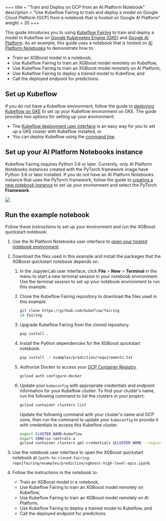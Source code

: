 +++
title = "Train and Deploy on GCP from an AI Platform Notebook"
description = "Use Kubeflow Fairing to train and deploy a model on Google Cloud Platform (GCP) from a notebook that is hosted on Google AI Platform"
weight = 35
+++

This guide introduces you to using [Kubeflow Fairing][fairing] to train and
deploy a model to Kubeflow on [Google Kubernetes Engine (GKE)][gke] and [Google AI 
Platform][ai-platform]. As an example, this guide uses a notebook that is hosted
on [AI Platform Notebooks][ai-notebooks] to demonstrate how to:

*  Train an XGBoost model in a notebook,
*  Use Kubeflow Fairing to train an XGBoost model remotely on Kubeflow,
*  Use Kubeflow Fairing to train an XGBoost model remotely on AI Platform, 
*  Use Kubeflow Fairing to deploy a trained model to Kubeflow, and
*  Call the deployed endpoint for predictions.

## Set up Kubeflow

If you do not have a Kubeflow environment, follow the guide to [deploying
Kubeflow on GKE][kubeflow-install-gke] to set up your Kubeflow environment on
GKE. The guide provides two options for setting up your environment:

*  The [Kubeflow deployment user interface][kubeflow-deploy] is an easy
   way for you to set up a GKE cluster with Kubeflow
   installed, or
*  You can deploy Kubeflow using the [command line][kubeflow-install].

## Set up your AI Platform Notebooks instance

Kubeflow Fairing requires Python 3.6 or later. Currently, only AI Platform
Notebooks instances created with the PyTorch framework image have Python 3.6
or later installed. If you do not have an AI Platform Notebooks instance that
uses the PyTorch framework, follow the guide to [creating a new notebook
instance][ai-notebook-create] to set up your environment and select the
PyTorch **Framework**. 

![](/docs/images/fairing/ai-platform-notebook-pytorch.png)

## Run the example notebook

Follow these instructions to set up your environment and run the XGBoost
quickstart notebook:

1.  Use the AI Platform Notebooks user interface to [open your hosted notebook
    environment][ai-notebook-open].

1.  Download the files used in this example and install the packages that the
    XGBoost quickstart notebook depends on.

    1.  In the JupyterLab user interface, click **File** > **New** > **Terminal**
        in the menu to start a new terminal session in your notebook environment.
        Use the terminal session to set up your notebook environment to run this
        example.

    1.  Clone the Kubeflow Fairing repository to download the files used in
        this example.

        ```bash
        git clone https://github.com/kubeflow/fairing 
        cd fairing
        ```

    1.  Upgrade Kubeflow Fairing from the cloned repository.

        ```bash
        pip install .
        ```

    1.  Install the Python dependencies for the XGBoost quickstart notebook.

        ```bash
        pip install -r examples/prediction/requirements.txt
        ```

    1.  Authorize Docker to access your [GCP Container Registry][container-registry]. 

        ```bash
        gcloud auth configure-docker
        ```

    1.  Update your `kubeconfig` with appropriate credentials and endpoint
        information for your Kubeflow cluster. To find your
        cluster's name, run the following command to list the clusters in your
        project:

        ```bash
        gcloud container clusters list
        ```

        Update the following command with your cluster's name and GCP zone, then
        run the command to update your `kubeconfig` to provide it with credentials
        to access this Kubeflow cluster.
    
        ```bash
        export CLUSTER_NAME=kubeflow
        export ZONE=us-central1-a
        gcloud container clusters get-credentials $CLUSTER_NAME --region $ZONE
        ```


1.  Use the notebook user interface to open the XGBoost quickstart notebook
    at `[path-to-cloned-fairing-repo]fairing/examples/prediction/xgboost-high-level-apis.ipynb`.

1.  Follow the instructions in the notebook to:

    *  Train an XGBoost model in a notebook,
    *  Use Kubeflow Fairing to train an XGBoost model remotely on Kubeflow,
    *  Use Kubeflow Fairing to train an XGBoost model remotely on AI Platform, 
    *  Use Kubeflow Fairing to deploy a trained model to Kubeflow, and
    *  Call the deployed endpoint for predictions.

[fairing]: /docs/fairing/fairing-overview/
[kubeflow-install-gke]: /docs/gke/deploy/
[kubeflow-install]: /docs/gke/deploy/deploy-cli/
[kubeflow-deploy]: https://deploy.kubeflow.cloud
[ai-platform]: https://cloud.google.com/ml-engine/docs/
[ai-notebook-create]: https://cloud.google.com/ml-engine/docs/notebooks/create-new
[ai-notebook-open]: https://cloud.google.com/ml-engine/docs/notebooks/create-new#open_a_notebook
[container-registry]: https://cloud.google.com/container-registry/
[gke]: https://cloud.google.com/kubernetes-engine/
[ai-notebooks]: https://cloud.google.com/ml-engine/docs/notebooks/overview 